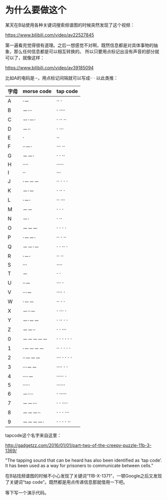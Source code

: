 # 为什么要做这个
某天在B站使用各种关键词搜索频谱图的时候突然发现了这个视频：

https://www.bilibili.com/video/av22527845

第一遍看完觉得很有道理。之后一想感觉不对啊，既然信息都是对具体事物的抽象，那么任何信息都是可以相互转换的。
所以只要用点标记出没有声音的部分就可以了，就像这样：

https://www.bilibili.com/video/av39185094

比如A的电码是·-，用点标记间隔就可以写成·· ·
以此类推：

| 字母 | morse code | tap code |
| ------ | ------ | ------ |
| A|  ·－  |    ·· ·| 
| B|  －···  |    · ···· | 
| C|  －·－·  |    · ·· ·· | 
| D|  －··  |    · ···| 
| E|  ·   |   ··| 
| F|  ··－·  |    ··· ··  | 
| G|  －－·  |    · · ··| 
| H|  ····  |    ·····| 
| I|  ··   |   ···| 
| J|  ·－－－ |     ·· · · · | 
| K|  －·－  |    · ·· ·| 
| L|  ·－·  |    ·· ···| 
| M|  －－ |     · · ·| 
| N|  －·  |    · ··| 
| O|  －－－  |    · · · ·| 
| P|  ·－－·  |    ·· · ··| 
| Q|  －－·－  |    · · ·· ·| 
| R|  ·－·   |   ·· ··| 
| S|  ···   |   ····| 
| T|  －  |    · ·| 
| U|  ··－  |    ··· ·| 
| V|  ···－  |    ···· ·| 
| W|  ·－－  |    ·· · ·| 
| X|  －··－  |    · ··· ·| 
| Y|  －·－－  |    · ·· · ·| 
| Z|  －－··  |    · · ···| 
| 0|  －－－－－  |    · · · · · ·| 
| 1|  ·－－－－ |     ·· · · · ·| 
| 2|  ··－－－ |     ··· · · · ·| 
| 3|  ···－－ |     ···· · ·| 
| 4|  ····－ |     ····· ·| 
| 5|  ·····  |    ······| 
| 6|  －···· |     · ·····| 
| 7| －－···  |    · · ····| 
| 8| －－－··  |    · · · ···| 
| 9| －－－－· |     · · · · ··| 


tapcode这个名字来自这里：

http://gadgetzz.com/2016/01/01/part-two-of-the-creepy-puzzle-11b-3-1369/

"The tapping sound that can be heard has also been identified as ‘tap code’. It has been used as a way for prisoners to communicate between cells."

在B站找频谱图的时候不小心发现了关键词“11B-X-1371”，一顿Google之后又发现了关键词“tap code”。既然都是用点传递信息那就借用一下吧。

等下写一个演示代码。
